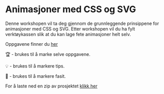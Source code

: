 # Animasjoner med CSS og SVG

Denne workshopen vil ta deg gjennom de grunnleggende prinsippene for animasjoner med CSS og SVG. Etter workshopen vil du ha fylt verktøykassen slik at du kan lage fete animasjoner helt selv. 

Oppgavene finner du [her](https://github.com/bekk/dataviz-animasjoner/tree/master/oppgaver)

:trophy: - brukes til å marke selve oppgavene.

:bulb: - brukes til å markere tips.

:school_satchel: - brukes til å markere fasit.

For å laste ned en zip av prosjektet [klikk her](https://github.com/bekk/dataviz-animasjoner/archive/master.zip)
